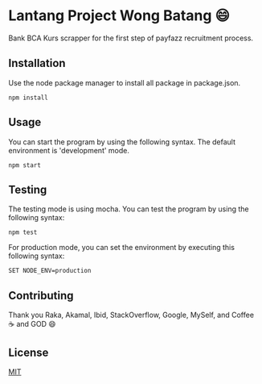 # Lantang Project Wong Batang :smile:

Bank BCA Kurs scrapper for the first step of payfazz recruitment process.


## Installation

Use the node package manager to install all package in package.json.

```
npm install
```

## Usage
You can start the program by using the following syntax. The default environment is 'development' mode.
```
npm start
```

## Testing
The testing mode is using mocha. You can test the program by using the following syntax:
```
npm test
```

For production mode, you can set the environment by executing this following syntax:
```
SET NODE_ENV=production
```


## Contributing
Thank you Raka, Akamal, Ibid, StackOverflow, Google, MySelf, and Coffee :coffee: and GOD :smile:

## License
[MIT](https://choosealicense.com/licenses/mit/)
